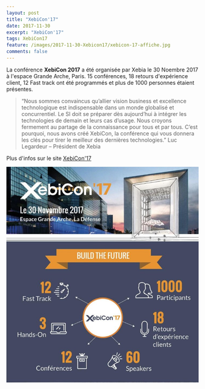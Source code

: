 ```yaml
---
layout: post
title: "XebiCon'17"
date: 2017-11-30
excerpt: "XebiCon'17"
tags: XebiCon17
feature: /images/2017-11-30-Xebicon17/xebicon-17-affiche.jpg
comments: false
---
```


La conférence **XebiCon 2017** a été organisée par Xebia le 30 Noembre 2017 à l'espace Grande Arche, Paris.
15 conférences, 18 retours d'expérience client, 12 Fast track ont été programmés et plus de 1000 personnes étaient présentes.

> “Nous sommes convaincus qu’allier vision business et excellence technologique est indispensable dans un monde globalisé et concurrentiel. Le SI doit se préparer dès aujourd’hui à intégrer les technologies de demain et leurs cas d’usage. Nous croyons fermement au partage de la connaissance pour tous et par tous. C’est pourquoi, nous avons créé XebiCon, la conférence qui vous donnera les clés pour tirer le meilleur des dernières technologies.”
Luc Legardeur – Président de Xebia

Plus d'infos sur le site [XebiCon'17](http://xebicon.fr/)

<img src="/images/2017-11-30-Xebicon17/xebicon-17-description.jpeg">
